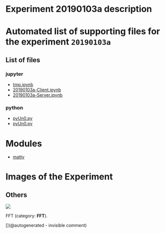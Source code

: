 # Experiment 20190103a description





# Automated list of supporting files for the __experiment `20190103a`__

## List of files

### jupyter

* [tmp.ipynb](/tmp.ipynb)
* [20190103a-Client.ipynb](/matty/20190103a/20190103a-Client.ipynb)
* [20190103a-Server.ipynb](/matty/20190103a/20190103a-Server.ipynb)


### python

* [pyUn0.py](/matty/20190104a/pyUn0.py)
* [pyUn0.py](/matty/20190103a/pyUn0.py)





# Modules

* [matty](/matty/)




# Images of the Experiment

## Others

![](/matty/20190103a/images/20190103a-1-fft.jpg)

FFT (category: __FFT__).










[](@autogenerated - invisible comment)